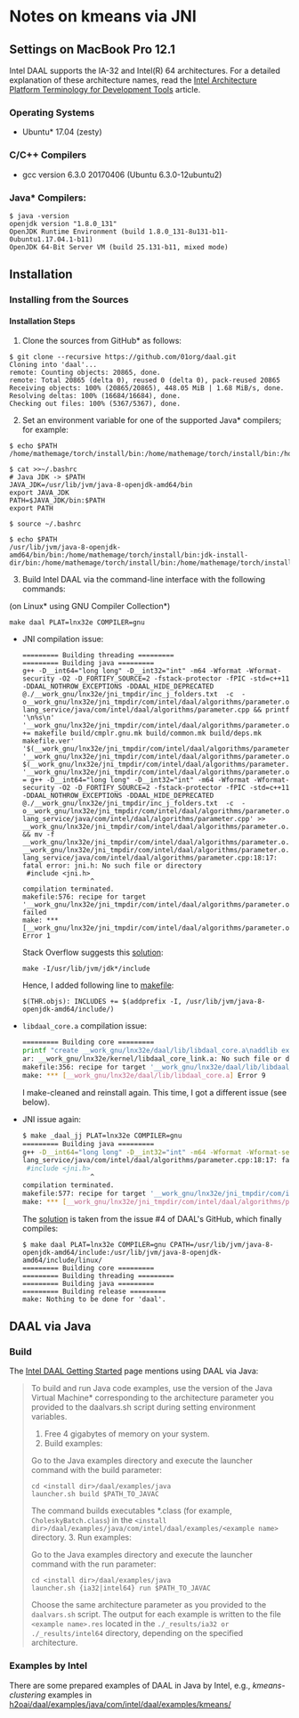 # Notes on kmeans via JNI

## Settings on MacBook Pro 12.1
Intel DAAL supports the IA-32 and Intel(R) 64 architectures. For a detailed explanation of these architecture names, read the [Intel Architecture Platform Terminology for Development Tools](https://software.intel.com/en-us/articles/intel-architecture-platform-terminology-for-development-tools) article.

### Operating Systems
* Ubuntu* 17.04 (zesty)

### C/C++ Compilers
* gcc version 6.3.0 20170406 (Ubuntu 6.3.0-12ubuntu2)

### Java* Compilers:
```
$ java -version
openjdk version "1.8.0_131"
OpenJDK Runtime Environment (build 1.8.0_131-8u131-b11-0ubuntu1.17.04.1-b11)
OpenJDK 64-Bit Server VM (build 25.131-b11, mixed mode)
```

## Installation

### Installing from the Sources

#### Installation Steps
1. Clone the sources from GitHub* as follows:
```
$ git clone --recursive https://github.com/01org/daal.git
Cloning into 'daal'...
remote: Counting objects: 20865, done.
remote: Total 20865 (delta 0), reused 0 (delta 0), pack-reused 20865
Receiving objects: 100% (20865/20865), 448.05 MiB | 1.68 MiB/s, done.
Resolving deltas: 100% (16684/16684), done.
Checking out files: 100% (5367/5367), done.
```

2. Set an environment variable for one of the supported Java* compilers; for example:

```
$ echo $PATH
/home/mathemage/torch/install/bin:/home/mathemage/torch/install/bin:/home/mathemage/torch/install/bin:/home/mathemage/torch/install/bin:/home/mathemage/torch/install/bin:/home/mathemage/torch/install/bin:/usr/local/sbin:/usr/local/bin:/usr/sbin:/usr/bin:/sbin:/bin:/usr/games:/usr/local/games:/snap/bin:/snap/bin

$ cat >>~/.bashrc
# Java JDK -> $PATH
JAVA_JDK=/usr/lib/jvm/java-8-openjdk-amd64/bin
export JAVA_JDK
PATH=$JAVA_JDK/bin:$PATH
export PATH

$ source ~/.bashrc

$ echo $PATH
/usr/lib/jvm/java-8-openjdk-amd64/bin/bin:/home/mathemage/torch/install/bin:jdk-install-dir/bin:/home/mathemage/torch/install/bin:/home/mathemage/torch/install/bin:/home/mathemage/torch/install/bin:/home/mathemage/torch/install/bin:/home/mathemage/torch/install/bin:/home/mathemage/torch/install/bin:/home/mathemage/torch/install/bin:/usr/local/sbin:/usr/local/bin:/usr/sbin:/usr/bin:/sbin:/bin:/usr/games:/usr/local/games:/snap/bin:/snap/bin
```

3. Build Intel DAAL via the command-line interface with the following commands:
 
 (on Linux\* using GNU Compiler Collection\*)

```
make daal PLAT=lnx32e COMPILER=gnu
```
            
 * JNI compilation issue:
 
    ```
    ========= Building threading =========
    ========= Building java =========
    g++ -D__int64="long long" -D__int32="int" -m64 -Wformat -Wformat-security -O2 -D_FORTIFY_SOURCE=2 -fstack-protector -fPIC -std=c++11   -DDAAL_NOTHROW_EXCEPTIONS -DDAAL_HIDE_DEPRECATED @./__work_gnu/lnx32e/jni_tmpdir/inc_j_folders.txt  -c  -o__work_gnu/lnx32e/jni_tmpdir/com/intel/daal/algorithms/parameter.o lang_service/java/com/intel/daal/algorithms/parameter.cpp && printf '\n%s\n' '__work_gnu/lnx32e/jni_tmpdir/com/intel/daal/algorithms/parameter.o.mkdeps += makefile build/cmplr.gnu.mk build/common.mk build/deps.mk makefile.ver' '$(__work_gnu/lnx32e/jni_tmpdir/com/intel/daal/algorithms/parameter.o.mkdeps):' '__work_gnu/lnx32e/jni_tmpdir/com/intel/daal/algorithms/parameter.o: $(__work_gnu/lnx32e/jni_tmpdir/com/intel/daal/algorithms/parameter.o.mkdeps)' '__work_gnu/lnx32e/jni_tmpdir/com/intel/daal/algorithms/parameter.o.trigger = g++ -D__int64="long long" -D__int32="int" -m64 -Wformat -Wformat-security -O2 -D_FORTIFY_SOURCE=2 -fstack-protector -fPIC -std=c++11   -DDAAL_NOTHROW_EXCEPTIONS -DDAAL_HIDE_DEPRECATED @./__work_gnu/lnx32e/jni_tmpdir/inc_j_folders.txt  -c  -o__work_gnu/lnx32e/jni_tmpdir/com/intel/daal/algorithms/parameter.o lang_service/java/com/intel/daal/algorithms/parameter.cpp' >> __work_gnu/lnx32e/jni_tmpdir/com/intel/daal/algorithms/parameter.o.d.tmp && mv -f __work_gnu/lnx32e/jni_tmpdir/com/intel/daal/algorithms/parameter.o.d.tmp __work_gnu/lnx32e/jni_tmpdir/com/intel/daal/algorithms/parameter.o.d
    lang_service/java/com/intel/daal/algorithms/parameter.cpp:18:17: fatal error: jni.h: No such file or directory
     #include <jni.h>
                     ^
    compilation terminated.
    makefile:576: recipe for target '__work_gnu/lnx32e/jni_tmpdir/com/intel/daal/algorithms/parameter.o' failed
    make: *** [__work_gnu/lnx32e/jni_tmpdir/com/intel/daal/algorithms/parameter.o] Error 1
    ```
    
    Stack Overflow suggests this [solution](https://stackoverflow.com/questions/14529720/how-to-make-jni-h-be-found):

    ```commandline
    make -I/usr/lib/jvm/jdk*/include
    ```
    
    Hence, I added following line to [makefile](../makefile):
    
    ```
    $(THR.objs): INCLUDES += $(addprefix -I, /usr/lib/jvm/java-8-openjdk-amd64/include/)
    ```

 * `libdaal_core.a` compilation issue:
 
    ```bash
    ========= Building core =========
    printf "create __work_gnu/lnx32e/daal/lib/libdaal_core.a\naddlib externals/mklfpk/lnx/lib/intel64/libdaal_vmlipp_core.a\n addlib __work_gnu/lnx32e/kernel/libdaal_core_link.a\n\n\n\nsave\n" | ar -M && printf '\n%s\n' '__work_gnu/lnx32e/daal/lib/libdaal_core.a.mkdeps += makefile build/cmplr.gnu.mk build/common.mk build/deps.mk makefile.ver' '$(__work_gnu/lnx32e/daal/lib/libdaal_core.a.mkdeps):' '__work_gnu/lnx32e/daal/lib/libdaal_core.a: $(__work_gnu/lnx32e/daal/lib/libdaal_core.a.mkdeps)' '__work_gnu/lnx32e/daal/lib/libdaal_core.a.trigger = printf "create __work_gnu/lnx32e/daal/lib/libdaal_core.a\naddlib externals/mklfpk/lnx/lib/intel64/libdaal_vmlipp_core.a\n addlib __work_gnu/lnx32e/kernel/libdaal_core_link.a\n\n\n\nsave\n" | ar -M' >> __work_gnu/lnx32e/daal/lib/libdaal_core.a.d.tmp && mv -f __work_gnu/lnx32e/daal/lib/libdaal_core.a.d.tmp __work_gnu/lnx32e/daal/lib/libdaal_core.a.d
    ar: __work_gnu/lnx32e/kernel/libdaal_core_link.a: No such file or directory
    makefile:356: recipe for target '__work_gnu/lnx32e/daal/lib/libdaal_core.a' failed
    make: *** [__work_gnu/lnx32e/daal/lib/libdaal_core.a] Error 9
    ```

    I make-cleaned and reinstall again. This time, I got a different issue (see below).
    
 * JNI issue again:
 
    ```bash
    $ make _daal_jj PLAT=lnx32e COMPILER=gnu
    ========= Building java =========
    g++ -D__int64="long long" -D__int32="int" -m64 -Wformat -Wformat-security -O2 -D_FORTIFY_SOURCE=2 -fstack-protector -fPIC -std=c++11   -DDAAL_NOTHROW_EXCEPTIONS -DDAAL_HIDE_DEPRECATED @./__work_gnu/lnx32e/jni_tmpdir/inc_j_folders.txt  -c  -o__work_gnu/lnx32e/jni_tmpdir/com/intel/daal/algorithms/parameter.o lang_service/java/com/intel/daal/algorithms/parameter.cpp && printf '\n%s\n' '__work_gnu/lnx32e/jni_tmpdir/com/intel/daal/algorithms/parameter.o.mkdeps += makefile build/cmplr.gnu.mk build/common.mk build/deps.mk makefile.ver' '$(__work_gnu/lnx32e/jni_tmpdir/com/intel/daal/algorithms/parameter.o.mkdeps):' '__work_gnu/lnx32e/jni_tmpdir/com/intel/daal/algorithms/parameter.o: $(__work_gnu/lnx32e/jni_tmpdir/com/intel/daal/algorithms/parameter.o.mkdeps)' '__work_gnu/lnx32e/jni_tmpdir/com/intel/daal/algorithms/parameter.o.trigger = g++ -D__int64="long long" -D__int32="int" -m64 -Wformat -Wformat-security -O2 -D_FORTIFY_SOURCE=2 -fstack-protector -fPIC -std=c++11   -DDAAL_NOTHROW_EXCEPTIONS -DDAAL_HIDE_DEPRECATED @./__work_gnu/lnx32e/jni_tmpdir/inc_j_folders.txt  -c  -o__work_gnu/lnx32e/jni_tmpdir/com/intel/daal/algorithms/parameter.o lang_service/java/com/intel/daal/algorithms/parameter.cpp' >> __work_gnu/lnx32e/jni_tmpdir/com/intel/daal/algorithms/parameter.o.d.tmp && mv -f __work_gnu/lnx32e/jni_tmpdir/com/intel/daal/algorithms/parameter.o.d.tmp __work_gnu/lnx32e/jni_tmpdir/com/intel/daal/algorithms/parameter.o.d
    lang_service/java/com/intel/daal/algorithms/parameter.cpp:18:17: fatal error: jni.h: No such file or directory
     #include <jni.h>
                     ^
    compilation terminated.
    makefile:577: recipe for target '__work_gnu/lnx32e/jni_tmpdir/com/intel/daal/algorithms/parameter.o' failed
    make: *** [__work_gnu/lnx32e/jni_tmpdir/com/intel/daal/algorithms/parameter.o] Error 1
    ```
 
    The [solution](https://github.com/01org/daal/issues/4) is taken from the issue #4 of DAAL's GitHub, which finally compiles:
    
    ```
    $ make daal PLAT=lnx32e COMPILER=gnu CPATH=/usr/lib/jvm/java-8-openjdk-amd64/include:/usr/lib/jvm/java-8-openjdk-amd64/include/linux/
    ========= Building core =========
    ========= Building threading =========
    ========= Building java =========
    ========= Building release =========
    make: Nothing to be done for 'daal'.
    ```
    
  ## DAAL via Java
  
  ### Build
  The [Intel DAAL Getting Started](https://software.intel.com/en-us/get-started-with-daal-for-linux) page mentions using DAAL via Java:
   
  > To build and run Java code examples, use the version of the Java Virtual Machine* corresponding to the architecture parameter you provided to the daalvars.sh script during setting environment variables.
  > 
  > 1. Free 4 gigabytes of memory on your system.
  > 2. Build examples:
  >
  > Go to the Java examples directory and execute the launcher command with the build parameter:
  > 
  > ```
  > cd <install dir>/daal/examples/java
  > launcher.sh build $PATH_TO_JAVAC
  > ```
  > The command builds executables *.class (for example, `CholeskyBatch.class`) in the
  > `<install dir>/daal/examples/java/com/intel/daal/examples/<example name>` directory.
  > 3. Run examples:
  >
  > Go to the Java examples directory and execute the launcher command with the run parameter:
  >
  > ```
  > cd <install dir>/daal/examples/java
  > launcher.sh {ia32|intel64} run $PATH_TO_JAVAC
  > ```
  > Choose the same architecture parameter as you provided to the `daalvars.sh` script.
  > The output for each example is written to the file `<example name>.res` located in the `./_results/ia32 or ./_results/intel64` directory, depending on the specified architecture.

  
  ### Examples by Intel
  There are some prepared examples of DAAL in Java by Intel, e.g., *kmeans-clustering* examples in [h2oai/daal/examples/java/com/intel/daal/examples/kmeans/](../examples/java/com/intel/daal/examples/kmeans/)
